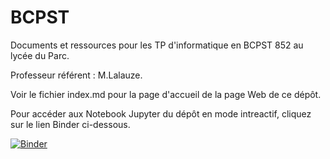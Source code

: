 # BCPST
Documents et ressources pour les TP d'informatique en BCPST 852 au lycée du Parc.

Professeur référent : M.Lalauze.

Voir le fichier index.md pour la page d'accueil de la page Web de ce dépôt.

Pour accéder aux Notebook Jupyter du dépôt en mode intreactif, cliquez sur le lien Binder ci-dessous.

[![Binder](https://mybinder.org/badge_logo.svg)](https://mybinder.org/v2/gh/frederic-junier/BCPST/master)


